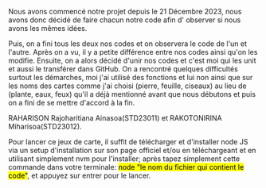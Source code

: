 Nous avons commencé notre projet depuis le 21 Décembre 2023, nous avons donc décidé de faire chacun notre code afin d' observer si nous avons les mêmes idées. 

Puis, on a fini tous les deux nos codes et on observera le code de l'un et l'autre. Après on a vu, il y a petite différence entre nos codes ainsi qu'on les modifie. Ensuite, on a alors décidé d'unir nos codes et c'est moi qui les unit et aussi le transférer dans GitHub. On a rencontré quelques difficultés surtout les démarches, moi j'ai utilisé des fonctions et lui non ainsi que sur les noms des cartes comme j'ai choisi (pierre, feuille, ciseaux) au lieu de (plante, eaux, feux) qu'il a déjà mentionné avant que nous débutons et puis on a fini de se mettre d'accord à la fin.

RAHARISON Rajoharitiana Ainasoa(STD23011) et RAKOTONIRINA Miharisoa(STD23012).

Pour lancer ce jeux de carte, il suffit de télécharger et d'installer node JS via un setup d'installation sur son page officiel et/ou en téléchargeant et en utilisant simplement nvm pour l'installer; après tapez simplement cette commande dans votre terminale: <mark>node "le nom du fichier qui contient le code"</mark>, et appuyez sur entrer pour le lancer. 
